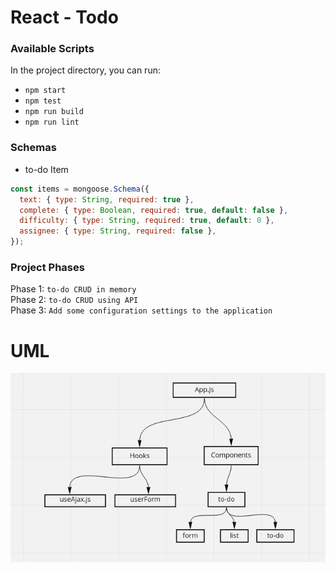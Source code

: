# React - Todo

### Available Scripts

In the project directory, you can run:

* `npm start`
* `npm test`
* `npm run build`
* `npm run lint`

### Schemas
* to-do Item

```javascript
const items = mongoose.Schema({
  text: { type: String, required: true },
  complete: { type: Boolean, required: true, default: false },
  difficulty: { type: String, required: true, default: 0 },
  assignee: { type: String, required: false },
});
```

### Project Phases

Phase 1: `to-do CRUD in memory` <br/>
Phase 2: `to-do CRUD using API` <br/>
Phase 3: `Add some configuration settings to the application` <br/>


# UML
<img src="./assets/phase-1.png" />
